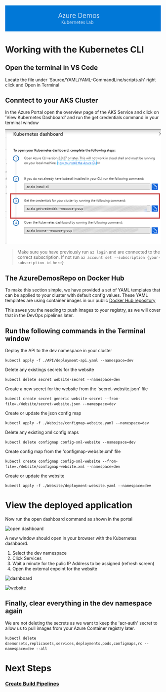 [![banner](../images/banner-lab.png)](../../README.md)

# Working with the Kubernetes CLI

## Open the terminal in VS Code

Locate the file under 'Source/YAML/YAML-CommandLine/scripts.sh' right click and Open in Terminal


## Conntect to your AKS Cluster

In the Azure Portal open the overview page of the AKS Service and click on 'View Kubernetes Dashboard' and run the get credentials command in your terminal window

![Get Credentials for Cluster](images/aks-getcredentials.png) 


> Make sure you have previously run ```az login``` and are connected to the correct subscription. If not run ```az account set --subscription {your-subscription-id-here}```


## The AzureDemosRepo on Docker Hub

To make this section simple, we have provided a set of YAML templates that can be applied to your cluster with default config values. These YAML templates are using container images in our public [Docker Hub repository](https://cloud.docker.com/u/azuredemosrepo/repository/list)

This saves you the needing to push images to your registry, as we will cover that in the DevOps pipelines later.

## Run the following commands in the Terminal window

Deploy the API to the dev namespace in your cluster

```kubectl apply -f ./API/deployment-api.yaml --namespace=dev```

Delete any existings secrets for the website

```kubectl delete secret website-secret --namespace=dev```

Create a new secret for the website from the 'secret-website.json' file

```kubectl create secret generic website-secret --from-file=./Website/secret-website.json --namespace=dev```

Create or update the json config map

```kubectl apply -f ./Website/configmap-website.yaml --namespace=dev```

Delete any existing xml config maps

```kubectl delete configmap config-xml-website --namespace=dev```

Create config map from the 'configmap-website.xml' file

```kubectl create configmap config-xml-website --from-file=./Website/configmap-website.xml --namespace=dev```

Create or update the website

```kubectl apply -f ./Website/deployment-website.yaml --namespace=dev```

# View the deployed application

Now run the open dashboard command as shown in the portal

![open dashboard](images/opendashboard.png) 

A new window should open in your browser with the Kubernetes dashbaord. 

1. Select the dev namespace
2. Click Services
3. Wait a minute for the pulic IP Address to be assigned (refresh screen)
4. Open the external enpoint for the website


![dashboard](images/viewwebsite.png) 

![website](images/runningwebsite.png) 


## Finally, clear everything in the dev namespace again

We are not deleting the secrets as we want to keep the 'acr-auth' secret to allow us to pull images from your Azure Container registry later. 

```kubectl delete daemonsets,replicasets,services,deployments,pods,configmaps,rc --namespace=dev --all```



# Next Steps

### [Create Build Pipelines](../BuildPipelines)
